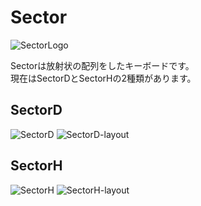 # Sector

![SectorLogo](https://github.com/omkbd/Sector/blob/master/Picture/Sector-logo.png)

Sectorは放射状の配列をしたキーボードです。  
現在はSectorDとSectorHの2種類があります。

## SectorD
![SectorD](https://github.com/omkbd/Sector/blob/master/Picture/SectorD.jpg)
![SectorD-layout](https://github.com/omkbd/Sector/blob/master/Picture/SectorD-layout.png)

## SectorH
![SectorH](https://github.com/omkbd/Sector/blob/master/Picture/SectorH.jpg)
![SectorH-layout](https://github.com/omkbd/Sector/blob/master/Picture/SectorH-layout.png)
